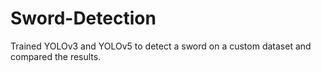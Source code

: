 # Sword-Detection
Trained YOLOv3 and YOLOv5 to detect a sword on a custom dataset and compared the results.
